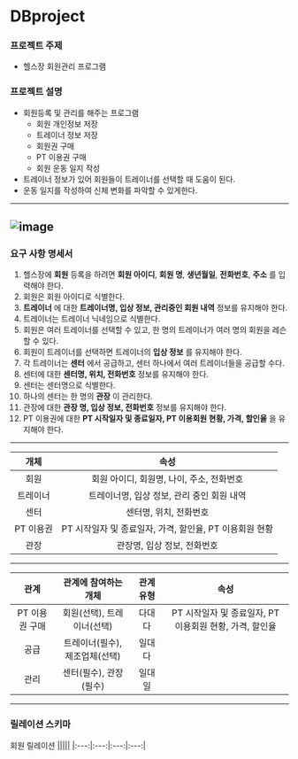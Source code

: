 # DBproject

### 프로젝트 주제
  + 헬스장 회원관리 프로그램

### 프로젝트 설명
  + 회원등록 및 관리를 해주는 프로그램
    + 회원 개인정보 저장
    + 트레이너 정보 저장
    + 회원권 구매
    + PT 이용권 구매
    + 회원 운동 일지 작성
  + 트레이너 정보가 있어 회원들이 트레이너를 선택할 때 도움이 된다.
  + 운동 일지를 작성하여 신체 변화를 파악할 수 있게한다.

-----------------------------------------------------------------
![image](https://user-images.githubusercontent.com/48307813/169814707-651cc02d-43f1-48f1-b92f-65cdd5bcd519.png)
-----------------------------------------------------------------
### 요구 사항 명세서
 1. 헬스장에 __회원__ 등록을 하려면 __회원 아이디__, __회원 명__, __생년월일__, __전화번호__, __주소__ 를 입력해야 한다.
 2. 회원은 회원 아이디로 식별한다.
 3. __트레이너__ 에 대한 __트레이너명, 입상 정보, 관리중인 회원 내역__ 정보를 유지해야 한다.
 4. 트레이너는 트레이너 닉네임으로 식별한다.
 5. 회원은 여러 트레이너를 선택할 수 있고, 한 명의 트레이너가 여러 명의 회원을 레슨 할 수 있다.
 6. 회원이 트레이너를 선택하면 트레이너의 __입상 정보__ 를 유지해야 한다.
 7. 각 트레이너는 __센터__ 에서 공급하고, 센터 하나에서 여러 트레이너들을 공급할 수다.
 8. 센터에 대한 __센터명, 위치, 전화번호__ 정보를 유지해야 한다.
 9. 센터는 센터명으로 식별한다.
 10. 하나의 센터는 한 명의 __관장__ 이 관리한다.
 11. 관장에 대한 __관장 명, 입상 정보, 전화번호__ 정보를 유지해야 한다.
 12. PT 이용권에 대한 __PT 시작일자 및 종료일자, PT 이용회원 현황, 가격, 할인율__ 을 유지해야 한다.
-----------------------------------------------------------------
|개체|속성|
|:---:|:---:|
|회원     |회원 아이디, 회원명, 나이, 주소, 전화번호|
|트레이너 |트레이너명, 입상 정보, 관리 중인 회원 내역|
|센터     |센터명, 위치, 전화번호|
|PT 이용권|PT 시작일자 및 종료일자, 가격, 할인율, PT 이용회원 현황|
|관장     |관장명, 입상 정보, 전화번호|

-----------------------------------------------------------------
|관계|관계에 참여하는 개체|관계 유형|속성|
|:---:|:---:|:---:|:---:|
|PT 이용권 구매|회원(선택), 트레이너(선택)|다대다|PT 시작일자 및 종료일자, PT 이용회원 현황, 가격, 할인율|
|공급 |트레이너(필수),      제조업체(선택)|일대다|
|관리 |센터(필수), 관장(필수)|일대일|

-----------------------------------------------------------------
### 릴레이션 스키마
회원 릴레이션 |||||
             |:---:|:---:|:---:|:---:|

